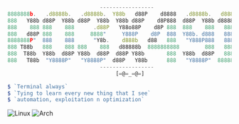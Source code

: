 ```js
                             -----------------
8888888b.   .d8888b.   .d8888b.  Y88b   d88P    d8888   .d8888b.   d888   
888   Y88b d88P  Y88b d88P  Y88b  Y88b d88P    d8P888  d88P  Y88b d8888   
888    888 888    888      .d88P   Y88o88P    d8P 888  888    888   888   
888   d88P 888    888     8888"     Y888P    d8P  888  Y88b. d888   888   
8888888P"  888    888      "Y8b.    d888b   d88   888   "Y888P888   888   
888 T88b   888    888 888    888   d88888b  8888888888        888   888   
888  T88b  Y88b  d88P Y88b  d88P  d88P Y88b       888  Y88b  d88P   888   
888   T88b  "Y8888P"   "Y8888P"  d88P   Y88b      888   "Y8888P"  8888888
                             -----------------
                                  [=@=_=@=]

$ `Terminal always`
$ `Tying to learn every new thing that I see`
$ `automation, exploitation n optimization`
```



![Linux](https://img.shields.io/badge/Linux-FCC624?style=for-the-badge&logo=linux&logoColor=black)
![Arch](https://img.shields.io/badge/Arch%20Linux-1793D1?logo=arch-linux&logoColor=fff&style=for-the-badge)
